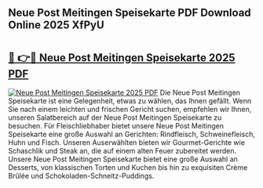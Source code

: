 ## Neue Post Meitingen Speisekarte PDF Download Online 2025 XfPyU

# <h2><a href="http://gc7afi.nevu.top/?p=Neue+Post+Meitingen+Speisekarte">🔗 👉🔴 Neue Post Meitingen Speisekarte 2025 PDF</a></h2>

[![Neue Post Meitingen Speisekarte 2025 PDF](https://i.imgur.com/dBaPXMq.png)](http://gc7afi.nevu.top/?p=Neue+Post+Meitingen+Speisekarte)
Die Neue Post Meitingen Speisekarte ist eine Gelegenheit, etwas zu wählen, das Ihnen gefällt. Wenn Sie nach einem leichten und frischen Gericht suchen, empfehlen wir Ihnen, unseren Salatbereich auf der Neue Post Meitingen Speisekarte zu besuchen. Für Fleischliebhaber bietet unsere Neue Post Meitingen Speisekarte eine große Auswahl an Gerichten: Rindfleisch, Schweinefleisch, Huhn und Fisch. Unseren Auserwählten bieten wir Gourmet-Gerichte wie Schaschlik und Steak an, die auf einem alten Feuer zubereitet werden. Unsere Neue Post Meitingen Speisekarte bietet eine große Auswahl an Desserts, von klassischen Torten und Kuchen bis hin zu exquisiten Crème Brûlée und Schokoladen-Schneitz-Puddings.
